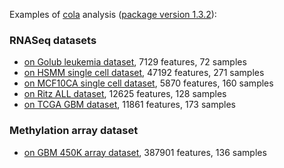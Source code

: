 
Examples of [cola](https://github.com/jokergoo/cola) analysis ([package version 1.3.2](https://github.com/jokergoo/cola/releases/tag/1.3.2)):

### RNASeq datasets

- [on Golub leukemia dataset](Golub_leukemia/), 7129 features, 72 samples
- [on HSMM single cell dataset](HSMM_single_cell/), 47192 features, 271 samples
- [on MCF10CA single cell dataset](MCF10CA_scRNAseq/), 5870 features, 160 samples
- [on Ritz ALL dataset](Ritz_ALL/), 12625 features, 128 samples
- [on TCGA GBM dataset](TCGA_GBM/), 11861 features, 173 samples

### Methylation array dataset

- [on GBM 450K array dataset](GBM_450K/), 387901 features, 136 samples
